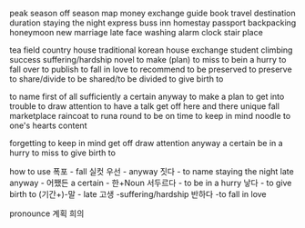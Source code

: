 peak season
off season
map
money exchange
guide book
travel destination
duration
staying the night
express buss
inn
homestay
passport
backpacking
honeymoon
new marriage
late
face washing
alarm clock
stair
place

tea field
country house
traditional korean house
exchange student
climbing
success
suffering/hardship
novel
to make (plan)
to miss
to bein a hurry
to fall over
to publish
to fall in love
to recommend
to be preserved
to preserve
to share/divide
to be shared/to be divided
to give birth to

to name
first of all
sufficiently
a certain
anyway
to make a plan
to get into trouble
to draw attention
to have a talk
get off
here and there
unique
fall
marketplace
raincoat
to runa round
to be on time
to keep in mind
noodle
to one's hearts content

forgetting
to keep in mind
get off
draw attention
anyway
a certain
be in a hurry
to miss
to give birth to

how to use
폭포 - fall
실컷
우선 - anyway
짓다 - to name
staying the night
late
anyway - 어쨌든
a certain - 한+Noun
서두르다 - to be in a hurry
낳다 - to give birth to
(기간+)-말 - late
고생 -suffering/hardship
반하다 -to fall in love

pronounce
계획
희의
